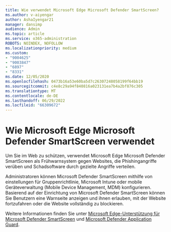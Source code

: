 ```yaml
---
title: Wie verwendet Microsoft Edge Microsoft Defender SmartScreen?
ms.author: v-aiyengar
author: AshaIyengar21
manager: dansimp
audience: Admin
ms.topic: article
ms.service: o365-administration
ROBOTS: NOINDEX, NOFOLLOW
ms.localizationpriority: medium
ms.custom:
- "9004625"
- "9003847"
- "6897"
- "8331"
ms.date: 12/05/2020
ms.openlocfilehash: 0473b16a53e60ba5d7c26307248058199f64bb19
ms.sourcegitcommit: c4e8c29a94f840816a023131ea7b4a2bf876c305
ms.translationtype: MT
ms.contentlocale: de-DE
ms.lasthandoff: 06/29/2022
ms.locfileid: "66309672"
---
```

# <a name="how-microsoft-edge-uses-microsoft-defender-smartscreen"></a>Wie Microsoft Edge Microsoft Defender SmartScreen verwendet

Um Sie im Web zu schützen, verwendet Microsoft Edge Microsoft Defender SmartScreen als Frühwarnsystem gegen Websites, die Phishingangriffe verüben und Schadsoftware durch gezielte Angriffe verteilen.

Administratoren können Microsoft Defender SmartScreen mithilfe von einstellungen für Gruppenrichtlinie, Microsoft Intune oder mobile Geräteverwaltung (Mobile Device Management, MDM) konfigurieren. Basierend auf der Einrichtung von Microsoft Defender SmartScreen können Sie Benutzern eine Warnseite anzeigen und ihnen erlauben, mit der Website fortzufahren oder die Website vollständig zu blockieren.

Weitere Informationen finden Sie unter [Microsoft Edge-Unterstützung für Microsoft Defender SmartScreen](https://go.microsoft.com/fwlink/?linkid=2133081) und [Microsoft Defender Application Guard](https://go.microsoft.com/fwlink/?linkid=2132839).
